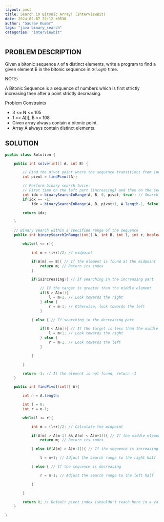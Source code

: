 ```yaml
---
layout: post
title: Search in Bitonic Array! (InterviewBit)
date: 2024-02-07 22:12 +0530
author: "Gaurav Kumar"
tags: "java binary_search"
categories: "interviewbit"
---
```


## PROBLEM DESCRIPTION

Given a bitonic sequence `A` of `N` distinct elements, write a program to find a given element B in the bitonic sequence in `O(logN)` time.

NOTE:

A Bitonic Sequence is a sequence of numbers which is first strictly increasing then after a point strictly decreasing.

Problem Constraints

- 3 <= N <= 105
- 1 <= A[i], B <= 108
- Given array always contain a bitonic point.
- Array A always contain distinct elements.

## SOLUTION

```java
public class Solution {

    public int solve(int[] A, int B) {

        // Find the pivot point where the sequence transitions from increasing to decreasing
        int pivot = findPivot(A);

        // Perform binary search twice:
        // First time on the left part (increasing) and then on the second part
        int idx = binarySearchInRange(A, B, 0, pivot, true); // Search in the increasing part
        if(idx == -1)
            idx = binarySearchInRange(A, B, pivot+1, A.length-1, false); // Search in the decreasing part

        return idx;

    }

    // Binary search within a specified range of the sequence
    public int binarySearchInRange(int[] A, int B, int l, int r, boolean isIncreasing){

        while(l <= r){

            int m = (l+r)/2; // midpoint

            if(A[m] == B){ // If the element is found at the midpoint
                return m; // Return its index
            }

            if(isIncreasing){ // If searching in the increasing part

                // If the target is greater than the middle element
                if(B > A[m]){
                    l = m+1; // Look towards the right
                } else {
                    r = m-1; // Otherwise, look towards the left
                }

            } else { // If searching in the decreasing part

                if(B < A[m]){ // If the target is less than the middle element
                    l = m+1; // Look towards the right
                } else {
                    r = m-1; // Look towards the left
                }

            }

        }

        return -1; // If the element is not found, return -1
    }

    public int findPivot(int[] A){

        int n = A.length;

        int l = 0;
        int r = n-1;

        while(l <= r){

            int m = (l+r)/2; // Calculate the midpoint

            if(A[m] > A[m-1] && A[m] < A[m+1]){ // If the middle element is the pivot
                return m; // Return its index

            } else if(A[m] > A[m-1]){ // If the sequence is increasing

                l = m+1; // Adjust the search range to the right half

            } else { // If the sequence is decreasing

                r = m-1; // Adjust the search range to the left half

            }

        }

        return 0; // Default pivot index (shouldn't reach here in a valid bitonic sequence)
    }

}
```
